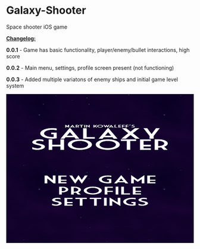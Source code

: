 # Galaxy-Shooter
Space shooter iOS game


<b><u>Changelog:</u></b>

<b>0.0.1</b> - Game has basic functionality, player/enemy/bullet interactions, high score

<b>0.0.2</b> - Main menu, settings, profile screen present (not functioning)

<b>0.0.3</b> - Added multiple variatons of enemy ships and initial game level system

<img src="https://github.com/mkowaleff/Galaxy-Shooter/blob/master/Game%20Screenshots/003a.PNG" alt="Title Screen" width="600" height="400">

